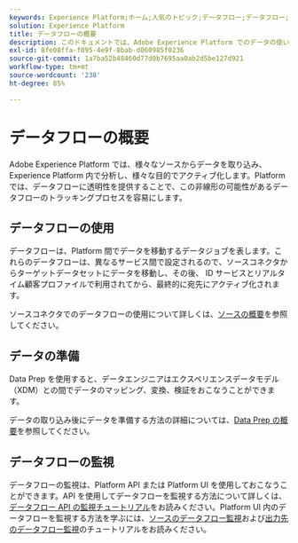 ```yaml
---
keywords: Experience Platform;ホーム;人気のトピック;データフロー;データフロー;データ;監視;データフロー監視;データフロー監視;監視;データフロー監視;データフロー監視;フロー;フローサービス;
solution: Experience Platform
title: データフローの概要
description: このドキュメントでは、Adobe Experience Platform でのデータの使い方を示すデータフローを紹介します。
exl-id: 8fe08ffa-f095-4e9f-8bab-d060985f0236
source-git-commit: 1a7ba52b48460d77d0b7695aa0ab2d5be127d921
workflow-type: tm+mt
source-wordcount: '238'
ht-degree: 85%

---
```


# データフローの概要

Adobe Experience Platform では、様々なソースからデータを取り込み、Experience Platform 内で分析し、様々な目的でアクティブ化します。Platform では、データフローに透明性を提供することで、この非線形の可能性があるデータフローのトラッキングプロセスを容易にします。

## データフローの使用

データフローは、Platform 間でデータを移動するデータジョブを表します。これらのデータフローは、異なるサービス間で設定されるので、ソースコネクタからターゲットデータセットにデータを移動し、その後、 ID サービスとリアルタイム顧客プロファイルで利用されてから、最終的に宛先にアクティブ化されます。

ソースコネクタでのデータフローの使用について詳しくは、[ソースの概要](../sources/home.md)を参照してください。

## データの準備

Data Prep を使用すると、データエンジニアはエクスペリエンスデータモデル（XDM）との間でデータのマッピング、変換、検証をおこなうことができます。

データの取り込み後にデータを準備する方法の詳細については、[Data Prep の概要](../data-prep/home.md)を参照してください。

## データフローの監視

データフローの監視は、Platform API または Platform UI を使用しておこなうことができます。API を使用してデータフローを監視する方法について詳しくは、[データフロー API の監視チュートリアル](./api/monitor.md)をお読みください。Platform UI 内のデータフローを監視する方法を学ぶには、[ソースのデータフロー監視](./ui/monitor-sources.md)および[出力先のデータフロー監視](./ui/monitor-destinations.md)のチュートリアルをお読みください。
